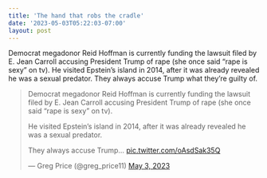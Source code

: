 ```yaml
---
title: 'The hand that robs the cradle'
date: '2023-05-03T05:22:03-07:00'
layout: post
---
```


Democrat megadonor Reid Hoffman is currently funding the lawsuit filed by E. Jean Carroll accusing President Trump of rape (she once said “rape is sexy” on tv). He visited Epstein’s island in 2014, after it was already revealed he was a sexual predator. They always accuse Trump what they’re guilty of.

> Democrat megadonor Reid Hoffman is currently funding the lawsuit filed by E. Jean Carroll accusing President Trump of rape (she once said “rape is sexy” on tv).  
>   
> He visited Epstein’s island in 2014, after it was already revealed he was a sexual predator.  
>   
> They always accuse Trump… [pic.twitter.com/oAsdSak35Q](https://t.co/oAsdSak35Q)
> 
> — Greg Price (@greg\_price11) [May 3, 2023](https://twitter.com/greg_price11/status/1653787397245530113?ref_src=twsrc%5Etfw)

<script async="" charset="utf-8" src="https://platform.twitter.com/widgets.js"></script>